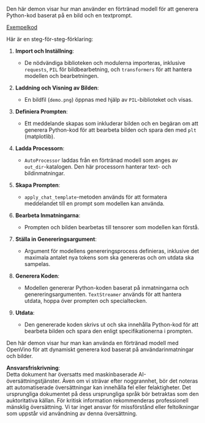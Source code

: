 Den här demon visar hur man använder en förtränad modell för att generera Python-kod baserat på en bild och en textprompt.

[Exempelkod](../../../../../../code/06.E2E/E2E_OpenVino_Phi3-vision.ipynb)

Här är en steg-för-steg-förklaring:

1. **Import och Inställning**:
   - De nödvändiga biblioteken och modulerna importeras, inklusive `requests`, `PIL` för bildbearbetning, och `transformers` för att hantera modellen och bearbetningen.

2. **Laddning och Visning av Bilden**:
   - En bildfil (`demo.png`) öppnas med hjälp av `PIL`-biblioteket och visas.

3. **Definiera Prompten**:
   - Ett meddelande skapas som inkluderar bilden och en begäran om att generera Python-kod för att bearbeta bilden och spara den med `plt` (matplotlib).

4. **Ladda Processorn**:
   - `AutoProcessor` laddas från en förtränad modell som anges av `out_dir`-katalogen. Den här processorn hanterar text- och bildinmatningar.

5. **Skapa Prompten**:
   - `apply_chat_template`-metoden används för att formatera meddelandet till en prompt som modellen kan använda.

6. **Bearbeta Inmatningarna**:
   - Prompten och bilden bearbetas till tensorer som modellen kan förstå.

7. **Ställa in Genereringsargument**:
   - Argument för modellens genereringsprocess definieras, inklusive det maximala antalet nya tokens som ska genereras och om utdata ska sampelas.

8. **Generera Koden**:
   - Modellen genererar Python-koden baserat på inmatningarna och genereringsargumenten. `TextStreamer` används för att hantera utdata, hoppa över prompten och specialtecken.

9. **Utdata**:
   - Den genererade koden skrivs ut och ska innehålla Python-kod för att bearbeta bilden och spara den enligt specifikationerna i prompten.

Den här demon visar hur man kan använda en förtränad modell med OpenVino för att dynamiskt generera kod baserat på användarinmatningar och bilder.

**Ansvarsfriskrivning**:  
Detta dokument har översatts med maskinbaserade AI-översättningstjänster. Även om vi strävar efter noggrannhet, bör det noteras att automatiserade översättningar kan innehålla fel eller felaktigheter. Det ursprungliga dokumentet på dess ursprungliga språk bör betraktas som den auktoritativa källan. För kritisk information rekommenderas professionell mänsklig översättning. Vi tar inget ansvar för missförstånd eller feltolkningar som uppstår vid användning av denna översättning.